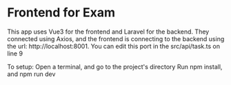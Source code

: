 # Frontend for Exam

This app uses Vue3 for the frontend and Laravel for the backend. They connected using Axios, and the frontend is connecting to the backend using the url: http://localhost:8001. You can edit this port in the src/api/task.ts on line 9

To setup:
Open a terminal, and go to the project's directory
Run npm install, and npm run dev
